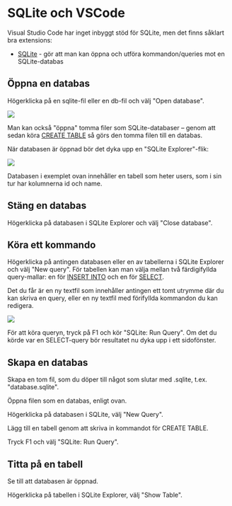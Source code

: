 # SQLite och VSCode

Visual Studio Code har inget inbyggt stöd för SQLite, men det finns såklart bra extensions:

* [SQLite](https://marketplace.visualstudio.com/items?itemName=alexcvzz.vscode-sqlite) - gör att man kan öppna och utföra kommandon/queries mot en SQLite-databas

## Öppna en databas

Högerklicka på en sqlite-fil eller en db-fil och välj "Open database".

![](../../images/image-1.png)

Man kan också "öppna" tomma filer som SQLite-databaser – genom att sedan köra [CREATE TABLE](sqlite-kommandon.md#create-table) så görs den tomma filen till en databas.

När databasen är öppnad bör det dyka upp en "SQLite Explorer"-flik:

![](../../images/image-2.png)

Databasen i exemplet ovan innehåller en tabell som heter users, som i sin tur har kolumnerna id och name.

## Stäng en databas

Högerklicka på databasen i SQLite Explorer och välj "Close database".

## Köra ett kommando

Högerklicka på antingen databasen eller en av tabellerna i SQLite Explorer och välj "New query". För tabellen kan man välja mellan två färdigifyllda query-mallar: en för [INSERT INTO](sqlite-kommandon.md#insert-into) och en för [SELECT](sqlite-kommandon.md#select).

Det du får är en ny textfil som innehåller antingen ett tomt utrymme där du kan skriva en query, eller en ny textfil med förifyllda kommandon du kan redigera.

![](../../images/image-3.png)

För att köra queryn, tryck på F1 och kör "SQLite: Run Query". Om det du körde var en SELECT-query bör resultatet nu dyka upp i ett sidofönster.

## Skapa en databas

Skapa en tom fil, som du döper till något som slutar med .sqlite, t.ex. "database.sqlite".

Öppna filen som en databas, enligt ovan.

Högerklicka på databasen i SQLite, välj "New Query".

Lägg till en tabell genom att skriva in kommandot för CREATE TABLE.

Tryck F1 och välj "SQLite: Run Query".

## Titta på en tabell

Se till att databasen är öppnad.

Högerklicka på tabellen i SQLite Explorer, välj "Show Table".

